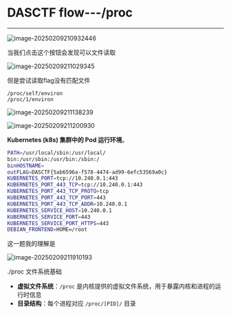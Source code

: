 # DASCTF flow---/proc

----

![image-20250209210932446](https://gitee.com/bx33661/image/raw/master/path/image-20250209210932446.png)

当我们点击这个按钮会发现可以文件读取

![image-20250209211029345](https://gitee.com/bx33661/image/raw/master/path/image-20250209211029345.png)

但是尝试读取flag没有匹配文件

```(空)
/proc/self/environ
/proc/1/environ
```

![image-20250209211138239](https://gitee.com/bx33661/image/raw/master/path/image-20250209211138239.png)

![image-20250209211200930](https://gitee.com/bx33661/image/raw/master/path/image-20250209211200930.png)

**Kubernetes (k8s) 集群中的 Pod 运行环境**。

```bash
PATH=/usr/local/sbin:/usr/local/
bin:/usr/sbin:/usr/bin:/sbin:/
binHOSTNAME=
outFLAG=DASCTF{5ab6596a-f578-4474-ad99-6efc53569a0c}
KUBERNETES_PORT=tcp://10.240.0.1:443
KUBERNETES_PORT_443_TCP=tcp://10.240.0.1:443
KUBERNETES_PORT_443_TCP_PROTO=tcp
KUBERNETES_PORT_443_TCP_PORT=443
KUBERNETES_PORT_443_TCP_ADDR=10.240.0.1
KUBERNETES_SERVICE_HOST=10.240.0.1
KUBERNETES_SERVICE_PORT=443
KUBERNETES_SERVICE_PORT_HTTPS=443
DEBIAN_FRONTEND=HOME=/root
```



这一题我的理解是



![image-20250209211910193](https://gitee.com/bx33661/image/raw/master/path/image-20250209211910193.png)

./proc 文件系统基础

- **虚拟文件系统**：`/proc` 是内核提供的虚拟文件系统，用于暴露内核和进程的运行时信息
- **目录结构**：每个进程对应 `/proc/[PID]/` 目录